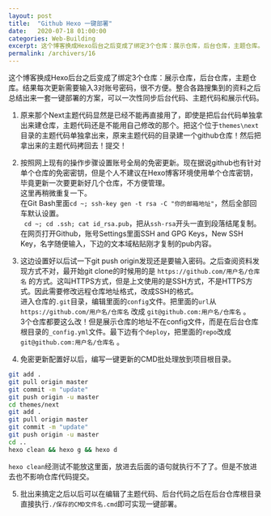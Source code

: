 ```yaml
---
layout: post
title:  "Github Hexo 一键部署"
date:   2020-07-18 01:00:00
categories: Web-Building
excerpt: 这个博客换成Hexo后台之后变成了绑定3个仓库：展示仓库，后台仓库，主题仓库。结果每次更新需要输入3个密码，很不方便。整合各路搜集到的资料之后总结出来一套一键部署的方案，可以一次性同步后台代码、主题代码和展示代码。
permalink: /archivers/16
---
```


这个博客换成Hexo后台之后变成了绑定3个仓库：展示仓库，后台仓库，主题仓库。结果每次更新需要输入3对账号密码，很不方便。整合各路搜集到的资料之后总结出来一套一键部署的方案，可以一次性同步后台代码、主题代码和展示代码。

1. 原来那个Next主题代码显然是已经不能再直接用了，即使是把后台代码单独拿出来建仓库，主题代码还是不能用自己修改的那个。把这个位于```themes\next```目录的主题代码单独拿出来，原来主题代码的目录建一个github仓库！然后把拿出来的主题代码拷回去！提交！

2. 按照网上现有的操作步骤设置账号全局的免密更新。现在据说github也有针对单个仓库的免密密钥，但是个人不建议在Hexo博客环境使用单个仓库密钥，毕竟更新一次要更新好几个仓库，不方便管理。<br>
这里再稍微重复一下。<br>
在Git Bash里面```cd ~; ssh-key gen -t rsa -C "你的邮箱地址"```，然后全部回车默认设置。<br>
``` cd ~; cd .ssh; cat id_rsa.pub```，把从```ssh-rsa```开头一直到段落结尾复制。<br>
在网页打开Github，账号Settings里面SSH and GPG Keys，New SSH Key，名字随便输入，下边的文本域粘贴刚才复制的pub内容。

3. 这边设置好以后试一下git push origin发现还是要输入密码。之后查阅资料发现方式不对，最开始git clone的时候用的是 ```https://github.com/用户名/仓库名``` 的方式。这叫HTTPS方式，但是上文使用的是SSH方式，不是HTTPS方式。因此需要修改远程仓库地址格式，改成SSH的格式。<br>
进入仓库的```.git```目录，编辑里面的```config```文件。把里面的```url```从 ```https://github.com/用户名/仓库名``` 改成 ```git@github.com:用户名/仓库名``` 。<br>
3个仓库都要这么改！但是展示仓库的地址不在config文件，而是在后台仓库根目录的```_config.yml```文件。最下边有个```deploy```，把里面的```repo```改成 ```git@github.com:用户名/仓库名``` 。

4. 免密更新配置好以后，编写一键更新的CMD批处理放到项目根目录。
```bash
git add .
git pull origin master
git commit -m "update"
git push origin -u master
cd themes/next
git add .
git pull origin master
git commit -m "update"
git push origin -u master
cd ..
hexo clean && hexo g && hexo d
```
```hexo clean```经测试不能放这里面，放进去后面的语句就执行不了了。但是不放进去也不影响仓库代码提交。


5. 批出来搞定之后以后可以在编辑了主题代码、后台代码之后在后台仓库根目录直接执行```./保存的CMD文件名.cmd```即可实现一键部署。